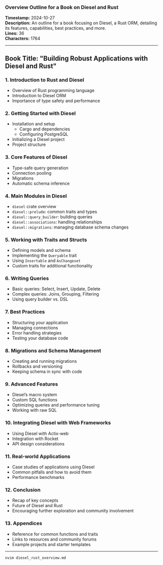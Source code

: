 ### Overview Outline for a Book on Diesel and Rust

**Timestamp:** 2024-10-27  
**Description:** An outline for a book focusing on Diesel, a Rust ORM, detailing its features, capabilities, best practices, and more.  
**Lines:** 36  
**Characters:** 1764  

---

## Book Title: "Building Robust Applications with Diesel and Rust"

### 1. Introduction to Rust and Diesel
   - Overview of Rust programming language
   - Introduction to Diesel ORM
   - Importance of type safety and performance

### 2. Getting Started with Diesel
   - Installation and setup
     - Cargo and dependencies
     - Configuring PostgreSQL
   - Initializing a Diesel project
   - Project structure

### 3. Core Features of Diesel
   - Type-safe query generation
   - Connection pooling
   - Migrations
   - Automatic schema inference

### 4. Main Modules in Diesel
   - `diesel` crate overview
   - `diesel::prelude`: common traits and types
   - `diesel::query_builder`: building queries
   - `diesel::associations`: handling relationships
   - `diesel::migrations`: managing database schema changes

### 5. Working with Traits and Structs
   - Defining models and schema
   - Implementing the `Queryable` trait
   - Using `Insertable` and `AsChangeset`
   - Custom traits for additional functionality

### 6. Writing Queries
   - Basic queries: Select, Insert, Update, Delete
   - Complex queries: Joins, Grouping, Filtering
   - Using query builder vs. DSL

### 7. Best Practices
   - Structuring your application
   - Managing connections
   - Error handling strategies
   - Testing your database code

### 8. Migrations and Schema Management
   - Creating and running migrations
   - Rollbacks and versioning
   - Keeping schema in sync with code

### 9. Advanced Features
   - Diesel’s macro system
   - Custom SQL functions
   - Optimizing queries and performance tuning
   - Working with raw SQL

### 10. Integrating Diesel with Web Frameworks
   - Using Diesel with Actix-web
   - Integration with Rocket
   - API design considerations

### 11. Real-world Applications
   - Case studies of applications using Diesel
   - Common pitfalls and how to avoid them
   - Performance benchmarks

### 12. Conclusion
   - Recap of key concepts
   - Future of Diesel and Rust
   - Encouraging further exploration and community involvement

### 13. Appendices
   - Reference for common functions and traits
   - Links to resources and community forums
   - Example projects and starter templates

---

```bash
nvim diesel_rust_overview.md
```

